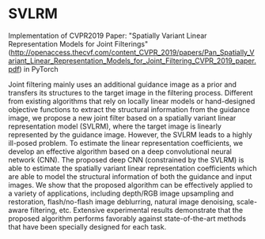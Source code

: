 # SVLRM
Implementation of CVPR2019 Paper: "Spatially Variant Linear Representation Models for Joint Filterings"(http://openaccess.thecvf.com/content_CVPR_2019/papers/Pan_Spatially_Variant_Linear_Representation_Models_for_Joint_Filtering_CVPR_2019_paper.pdf) in PyTorch

Joint filtering mainly uses an additional guidance image as a prior and transfers its structures to the target image in the filtering process. Different from existing algorithms that rely on locally linear models or hand-designed objective functions to extract the structural information from the guidance image, we propose a new joint filter based on a spatially variant linear representation model (SVLRM), where the target image is linearly represented by the guidance image. However, the SVLRM leads to a highly ill-posed problem. To estimate the linear representation coefficients, we develop an effective algorithm based on a deep convolutional neural network (CNN). The proposed deep CNN (constrained by the SVLRM) is able to estimate the spatially variant linear representation coefficients which are able to model the structural information of both the guidance and input images. We show that the proposed algorithm can be effectively applied to a variety of applications, including depth/RGB image upsampling and restoration, flash/no-flash image deblurring, natural image denoising, scale-aware filtering, etc. Extensive experimental results demonstrate that the proposed algorithm performs favorably against state-of-the-art methods that have been specially designed for each task.
